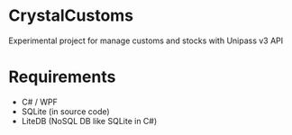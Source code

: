 # CrystalCustoms
Experimental project for manage customs and stocks with Unipass v3 API

# Requirements
- C# / WPF
- SQLite (in source code)
- LiteDB (NoSQL DB like SQLite in C#)
